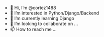 - 👋 Hi, I’m @cortez1488
- 👀 I’m interested in Python/Django/Backend
- 🌱 I’m currently learning Django
- 💞️ I’m looking to collaborate on ...
- 📫 How to reach me ...

<!---
cortez1488/cortez1488 is a ✨ special ✨ repository because its `README.md` (this file) appears on your GitHub profile.
You can click the Preview link to take a look at your changes.
--->
